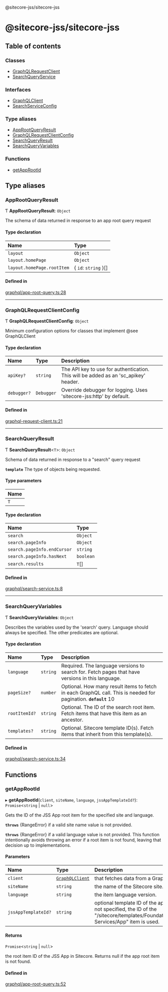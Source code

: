 @sitecore-jss/sitecore-jss

# @sitecore-jss/sitecore-jss

## Table of contents

### Classes

- [GraphQLRequestClient](classes/GraphQLRequestClient.md)
- [SearchQueryService](classes/SearchQueryService.md)

### Interfaces

- [GraphQLClient](interfaces/GraphQLClient.md)
- [SearchServiceConfig](interfaces/SearchServiceConfig.md)

### Type aliases

- [AppRootQueryResult](README.md#approotqueryresult)
- [GraphQLRequestClientConfig](README.md#graphqlrequestclientconfig)
- [SearchQueryResult](README.md#searchqueryresult)
- [SearchQueryVariables](README.md#searchqueryvariables)

### Functions

- [getAppRootId](README.md#getapprootid)

## Type aliases

### AppRootQueryResult

Ƭ **AppRootQueryResult**: `Object`

The schema of data returned in response to an app root query request

#### Type declaration

| Name | Type |
| :------ | :------ |
| `layout` | `Object` |
| `layout.homePage` | `Object` |
| `layout.homePage.rootItem` | { `id`: `string`  }[] |

#### Defined in

[graphql/app-root-query.ts:28](https://github.com/Sitecore/jss/blob/f5c66a8c/packages/sitecore-jss/src/graphql/app-root-query.ts#L28)

___

### GraphQLRequestClientConfig

Ƭ **GraphQLRequestClientConfig**: `Object`

Minimum configuration options for classes that implement @see GraphQLClient

#### Type declaration

| Name | Type | Description |
| :------ | :------ | :------ |
| `apiKey?` | `string` | The API key to use for authentication. This will be added as an 'sc_apikey' header. |
| `debugger?` | `Debugger` | Override debugger for logging. Uses 'sitecore-jss:http' by default. |

#### Defined in

[graphql-request-client.ts:21](https://github.com/Sitecore/jss/blob/f5c66a8c/packages/sitecore-jss/src/graphql-request-client.ts#L21)

___

### SearchQueryResult

Ƭ **SearchQueryResult**<`T`\>: `Object`

Schema of data returned in response to a "search" query request

**`template`** The type of objects being requested.

#### Type parameters

| Name |
| :------ |
| `T` |

#### Type declaration

| Name | Type |
| :------ | :------ |
| `search` | `Object` |
| `search.pageInfo` | `Object` |
| `search.pageInfo.endCursor` | `string` |
| `search.pageInfo.hasNext` | `boolean` |
| `search.results` | `T`[] |

#### Defined in

[graphql/search-service.ts:8](https://github.com/Sitecore/jss/blob/f5c66a8c/packages/sitecore-jss/src/graphql/search-service.ts#L8)

___

### SearchQueryVariables

Ƭ **SearchQueryVariables**: `Object`

Describes the variables used by the 'search' query. Language should always be specified.
The other predicates are optional.

#### Type declaration

| Name | Type | Description |
| :------ | :------ | :------ |
| `language` | `string` | Required. The language versions to search for. Fetch pages that have versions in this language. |
| `pageSize?` | `number` | Optional. How many result items to fetch in each GraphQL call. This is needed for pagination.  **`default`** 10 |
| `rootItemId?` | `string` | Optional. The ID of the search root item. Fetch items that have this item as an ancestor. |
| `templates?` | `string` | Optional. Sitecore template ID(s). Fetch items that inherit from this template(s). |

#### Defined in

[graphql/search-service.ts:34](https://github.com/Sitecore/jss/blob/f5c66a8c/packages/sitecore-jss/src/graphql/search-service.ts#L34)

## Functions

### getAppRootId

▸ **getAppRootId**(`client`, `siteName`, `language`, `jssAppTemplateId?`): `Promise`<`string` \| ``null``\>

Gets the ID of the JSS App root item for the specified site and language.

**`throws`** {RangeError} if a valid site name value is not provided.

**`throws`** {RangeError} if a valid language value is not provided.
This function intentionally avoids throwing an error if a root item is not found,
leaving that decision up to implementations.

#### Parameters

| Name | Type | Description |
| :------ | :------ | :------ |
| `client` | [`GraphQLClient`](interfaces/GraphQLClient.md) | that fetches data from a GraphQL endpoint. |
| `siteName` | `string` | the name of the Sitecore site. |
| `language` | `string` | the item language version. |
| `jssAppTemplateId?` | `string` | optional template ID of the app root item. If not specified, the ID of the "/sitecore/templates/Foundation/JavaScript Services/App" item is used. |

#### Returns

`Promise`<`string` \| ``null``\>

the root item ID of the JSS App in Sitecore. Returns null if the app root item is not found.

#### Defined in

[graphql/app-root-query.ts:52](https://github.com/Sitecore/jss/blob/f5c66a8c/packages/sitecore-jss/src/graphql/app-root-query.ts#L52)
